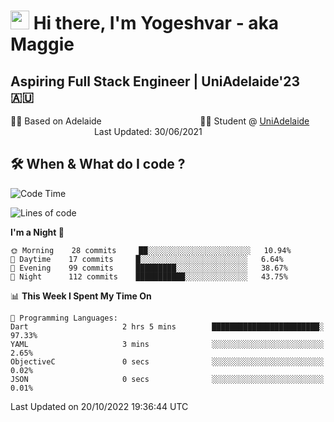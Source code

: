 <h1><img src="https://emojis.slackmojis.com/emojis/images/1531849430/4246/blob-sunglasses.gif?1531849430" width="30"/> Hi there, I'm Yogeshvar - aka Maggie</h1>

## Aspiring Full Stack Engineer | UniAdelaide'23 🇦🇺  
🏂🏻  Based on Adelaide &nbsp;&nbsp;&nbsp;&nbsp;&nbsp;&nbsp;&nbsp;&nbsp;&nbsp;&nbsp;&nbsp;&nbsp;&nbsp;&nbsp;&nbsp;&nbsp;&nbsp;&nbsp;&nbsp;&nbsp;&nbsp;&nbsp;&nbsp;&nbsp;&nbsp;&nbsp;&nbsp;&nbsp;&nbsp;&nbsp;&nbsp;&nbsp;&nbsp;&nbsp;&nbsp;&nbsp;&nbsp;&nbsp;&nbsp;👨‍💻 Student @ [UniAdelaide](https://www.adelaide.edu.au)   &nbsp;&nbsp;&nbsp;&nbsp;&nbsp;&nbsp;&nbsp;&nbsp;&nbsp;&nbsp;&nbsp;&nbsp;&nbsp;&nbsp;&nbsp;&nbsp;&nbsp;&nbsp;&nbsp;&nbsp;&nbsp;&nbsp;&nbsp;&nbsp;&nbsp;&nbsp;&nbsp;&nbsp;&nbsp;&nbsp;&nbsp;&nbsp; &nbsp;Last Updated: 30/06/2021

## 🛠 When & What do I code ?  

<!--START_SECTION:waka-->
![Code Time](http://img.shields.io/badge/Code%20Time-1%2C830%20hrs%205%20mins-blue)

![Lines of code](https://img.shields.io/badge/From%20Hello%20World%20I%27ve%20Written-2%20Million%20lines%20of%20code-blue)

**I'm a Night 🦉** 

```text
🌞 Morning    28 commits     ██░░░░░░░░░░░░░░░░░░░░░░░   10.94% 
🌆 Daytime    17 commits     █░░░░░░░░░░░░░░░░░░░░░░░░   6.64% 
🌃 Evening    99 commits     █████████░░░░░░░░░░░░░░░░   38.67% 
🌙 Night      112 commits    ███████████░░░░░░░░░░░░░░   43.75%

```


📊 **This Week I Spent My Time On** 

```text
💬 Programming Languages: 
Dart                     2 hrs 5 mins        ████████████████████████░   97.33% 
YAML                     3 mins              ░░░░░░░░░░░░░░░░░░░░░░░░░   2.65% 
ObjectiveC               0 secs              ░░░░░░░░░░░░░░░░░░░░░░░░░   0.02% 
JSON                     0 secs              ░░░░░░░░░░░░░░░░░░░░░░░░░   0.01%

```


 Last Updated on 20/10/2022 19:36:44 UTC
<!--END_SECTION:waka-->
